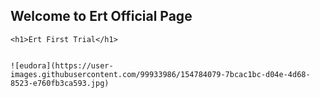 ## Welcome to Ert Official Page

<html>
<head>
	<title> Ert Site</title>
</head>
<body>

	<h1>Ert First Trial</h1>

	
	![eudora](https://user-images.githubusercontent.com/99933986/154784079-7bcac1bc-d04e-4d68-8523-e760fb3ca593.jpg)

